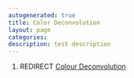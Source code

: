 ```yaml
---
autogenerated: true
title: Color Deconvolution
layout: page
categories: 
description: test description
---
```


1.  REDIRECT [Colour Deconvolution](Colour_Deconvolution)
